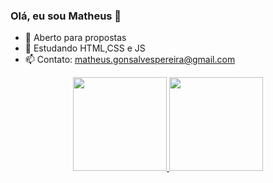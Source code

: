 ### Olá, eu sou Matheus 👋

- 🔭 Aberto para propostas
- 🌱 Estudando HTML,CSS e JS
- 📫 Contato: matheus.gonsalvespereira@gmail.com

<div align="center">
  <a href="https://github.com/rafaballerini">
  <img height="150em" src="https://github-readme-stats.vercel.app/api?username=Matheuspgonsalves&show_icons=true&theme=dark&include_all_commits=true&count_private=true"/>
  <img height="150em" src="https://github-readme-stats.vercel.app/api/top-langs/?username=Matheuspgonsalves&layout=compact&langs_count=7&theme=dark"/>
</div>

